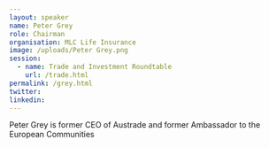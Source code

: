 ```yaml
---
layout: speaker
name: Peter Grey
role: Chairman
organisation: MLC Life Insurance
image: /uploads/Peter Grey.png
session:
  - name: Trade and Investment Roundtable
    url: /trade.html
permalink: /grey.html
twitter:
linkedin:
---
```

Peter Grey is former CEO of Austrade and former Ambassador to the European Communities
